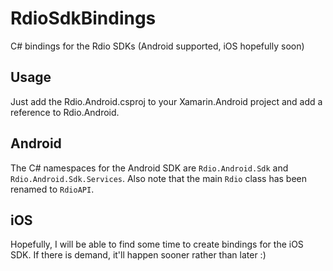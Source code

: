 RdioSdkBindings
===============

C# bindings for the Rdio SDKs (Android supported, iOS hopefully soon)

Usage
-----

Just add the Rdio.Android.csproj to your Xamarin.Android project and add a reference to Rdio.Android.

Android
-------
The C# namespaces for the Android SDK are `Rdio.Android.Sdk` and `Rdio.Android.Sdk.Services`. Also note
that the main `Rdio` class has been renamed to `RdioAPI`.


iOS
---

Hopefully, I will be able to find some time to create bindings for the iOS SDK. If there is demand, it'll
happen sooner rather than later :)
